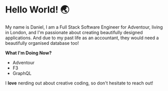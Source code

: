 # Hello World! 🌏

My name is Daniel, I am a Full Stack Software Engineer for Adventour, living in London, and I'm passionate about creating beautifully designed applications. And due to my past life as an accountant, they would need a beautifully organised database too!


**What I'm Doing Now?**
- Adventour
- F3
- GraphQL

I **love** nerding out about creative coding, so don't hesitate to reach out!